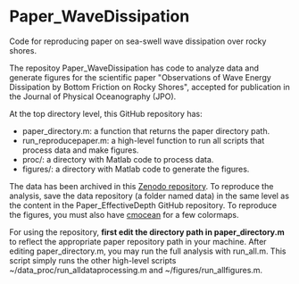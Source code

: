 # Paper_WaveDissipation
Code for reproducing paper on sea-swell wave dissipation over rocky shores.

The repositoy Paper_WaveDissipation has code to analyze data and generate figures for the scientific paper "Observations of Wave Energy Dissipation by Bottom Friction on Rocky Shores", accepted for publication in the Journal of Physical Oceanography (JPO).
<!---
[Marques et al. 2025](https://journals.ametsoc.org/view/journals/atot/....).
-->

At the top directory level, this GitHub repository has:
* paper_directory.m: a function that returns the paper directory path.
* run_reproducepaper.m: a high-level function to run all scripts that process data and make figures.
* proc/: a directory with Matlab code to process data.
* figures/: a directory with Matlab code to generate the figures.


The data has been archived in this [Zenodo repository](https://doi.org/10.5281/zenodo.13242438). To reproduce the analysis, save the data repository (a folder named data) in the same level as the content in the Paper_EffectiveDepth GitHub repository.
To reproduce the figures, you must also have [cmocean](https://github.com/chadagreene/cmocean) for a few colormaps.

For using the repository, **first edit the directory path in paper_directory.m** to reflect the appropriate paper repository path in your machine.
After editing paper_directory.m, you may run the full analysis with run_all.m. This script simply runs the other high-level scripts ~/data_proc/run_alldataprocessing.m and ~/figures/run_allfigures.m.

